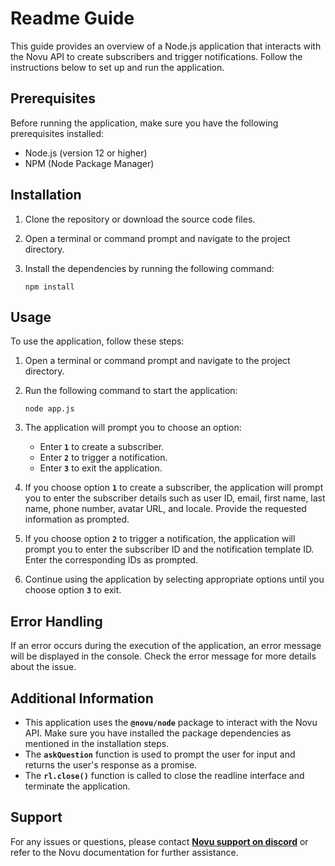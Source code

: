 # **Readme Guide**

This guide provides an overview of a Node.js application that interacts with the Novu API to create subscribers and trigger notifications. Follow the instructions below to set up and run the application.

## **Prerequisites**

Before running the application, make sure you have the following prerequisites installed:

- Node.js (version 12 or higher)
- NPM (Node Package Manager)

## **Installation**

1. Clone the repository or download the source code files.
2. Open a terminal or command prompt and navigate to the project directory.
3. Install the dependencies by running the following command:
    
    ```
    npm install
    
    ```

## **Usage**

To use the application, follow these steps:

1. Open a terminal or command prompt and navigate to the project directory.
2. Run the following command to start the application:
    
    ```
    node app.js
    
    ```
    
3. The application will prompt you to choose an option:
    - Enter **`1`** to create a subscriber.
    - Enter **`2`** to trigger a notification.
    - Enter **`3`** to exit the application.
4. If you choose option **`1`** to create a subscriber, the application will prompt you to enter the subscriber details such as user ID, email, first name, last name, phone number, avatar URL, and locale. Provide the requested information as prompted.
5. If you choose option **`2`** to trigger a notification, the application will prompt you to enter the subscriber ID and the notification template ID. Enter the corresponding IDs as prompted.
6. Continue using the application by selecting appropriate options until you choose option **`3`** to exit.

## **Error Handling**

If an error occurs during the execution of the application, an error message will be displayed in the console. Check the error message for more details about the issue.

## **Additional Information**

- This application uses the **`@novu/node`** package to interact with the Novu API. Make sure you have installed the package dependencies as mentioned in the installation steps.
- The **`askQuestion`** function is used to prompt the user for input and returns the user's response as a promise.
- The **`rl.close()`** function is called to close the readline interface and terminate the application.

## **Support**

For any issues or questions, please contact **[Novu support on discord](https://discord.gg/novu)** or refer to the Novu documentation for further assistance.
